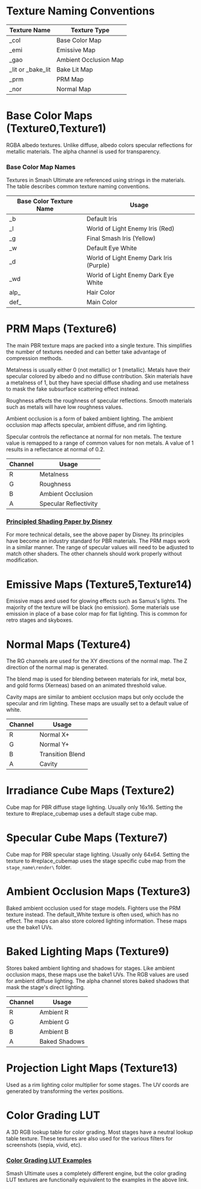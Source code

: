 # Texture Naming Conventions
| Texture Name | Texture Type |
| --- | --- |
| _col | Base Color Map |
| _emi | Emissive Map |
| _gao | Ambient Occlusion Map |
| _lit or _bake_lit | Bake Lit Map |
| _prm | PRM Map |
| _nor | Normal Map |

# Base Color Maps (Texture0,Texture1)
RGBA albedo textures. Unlike diffuse, albedo colors specular reflections for metallic materials.
The alpha channel is used for transparency.

### Base Color Map Names
Textures in Smash Ultimate are referenced using strings in the materials. The table describes common
texture naming conventions.

| Base Color Texture Name | Usage |
| --- | --- |
| _b | Default Iris |
| _l | World of Light Enemy Iris (Red) |
| _g | Final Smash Iris (Yellow) |
| _w | Default Eye White |
| _d | World of Light Enemy Dark Iris (Purple) |
| _wd | World of Light Enemy Dark Eye White |
| alp_ | Hair Color |
| def_ | Main Color |

# PRM Maps (Texture6)
The main PBR texture maps are packed into a single texture. This simplifies the number of textures
needed and can better take advantage of compression methods.

Metalness is usually either 0 (not metallic) or 1 (metallic). Metals have their specular colored by albedo and no diffuse contribution. 
Skin materials have a metalness of 1, but they have special diffuse shading and use metalness to mask the fake subsurface scattering effect instead.

Roughness affects the roughness of specular reflections. Smooth materials such as metals will have low roughness values.

Ambient occlusion is a form of baked ambient lighting. The ambient occlusion map affects specular, ambient diffuse, and rim lighting.

Specular controls the reflectance at normal for non metals. The texture value is remapped to a range
of common values for non metals. A value of 1 results in a reflectance at normal of 0.2.

| Channel | Usage |
| --- | --- |
| R | Metalness  |
| G | Roughness   |
| B | Ambient Occlusion |
| A | Specular Reflectivity |


### [Principled Shading Paper by Disney](https://disney-animation.s3.amazonaws.com/library/s2012_pbs_disney_brdf_notes_v2.pdf)
For more technical details, see the above paper by Disney. Its principles have become an industry standard for PBR materials. 
The PRM maps work in a similar manner. The range of specular values will need to be adjusted to match other shaders. 
The other channels should work properly without modification.

# Emissive Maps (Texture5,Texture14)
Emissive maps ared used for glowing effects such as Samus's lights. The majority of the texture will
be black (no emission). Some materials use emission in place of a base color map for flat lighting.
This is common for retro stages and skyboxes.

# Normal Maps (Texture4)
The RG channels are used for the XY directions of the normal map. The Z direction of the normal map
is generated.

The blend map is used for blending between materials for ink, metal box, and gold forms
(Xerneas) based on an animated threshold value.

Cavity maps are similar to ambient occlusion maps but only occlude the specular and rim lighting. These maps are usually set to a default value of white.

| Channel | Usage |
| --- | --- |
| R | Normal X+  |
| G | Normal Y+  |
| B | Transition Blend |
| A | Cavity |

# Irradiance Cube Maps (Texture2)
Cube map for PBR diffuse stage lighting. Usually only 16x16. Setting the texture to #replace_cubemap
uses a default stage cube map.

# Specular Cube Maps (Texture7)
Cube map for PBR specular stage lighting. Usually only 64x64. Setting the texture to #replace_cubemap
uses the stage specific cube map from the `stage_name\render\` folder.

# Ambient Occlusion Maps (Texture3)
Baked ambient occlusion used for stage models. Fighters use the PRM texture instead. The default_White texture is often used, which has no
effect. The maps can also store colored lighting information. These maps use the bake1 UVs.

# Baked Lighting Maps (Texture9)
Stores baked ambient lighting and shadows for stages. Like ambient occlusion maps, these maps use the bake1 UVs. The RGB values are used for ambient diffuse lighting. The alpha channel stores baked shadows that
mask the stage's direct lighting.

| Channel | Usage |
| --- | --- |
| R | Ambient R  |
| G | Ambient G  |
| B | Ambient B |
| A | Baked Shadows |

# Projection Light Maps (Texture13)
Used as a rim lighting color multiplier for some stages. The UV coords are generated by transforming the vertex positions. 

# Color Grading LUT
A 3D RGB lookup table for color grading. Most stages have a neutral lookup table texture. These
textures are also used for the various filters for screenshots (sepia, vivid, etc).

### [Color Grading LUT Examples](https://docs.unrealengine.com/en-us/Engine/Rendering/PostProcessEffects/UsingLUTs)
Smash Ultimate uses a completely different engine, but the color grading LUT textures are
functionally equivalent to the examples in the above link.  
